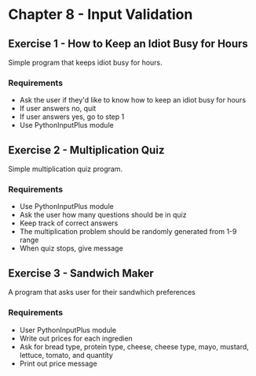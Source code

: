 # Chapter 8 - Input Validation

## Exercise 1 - How to Keep an Idiot Busy for Hours

Simple program that keeps idiot busy for hours.

### Requirements
- Ask the user if they'd like to know how to keep an idiot busy for hours
- If user answers no, quit
- If user answers yes, go to step 1
- Use PythonInputPlus module

## Exercise 2 - Multiplication Quiz

Simple multiplication quiz program.

### Requirements
- Use PythonInputPlus module
- Ask the user how many questions should be in quiz
- Keep track of correct answers
- The multiplication problem should be randomly generated from 1-9 range
- When quiz stops, give message

## Exercise 3 - Sandwich Maker

A program that asks user for their sandwhich preferences

### Requirements
- User PythonInputPlus module
- Write out prices for each ingredien
- Ask for bread type, protein type, cheese, cheese type, mayo, mustard, lettuce, tomato, and quantity
- Print out price message